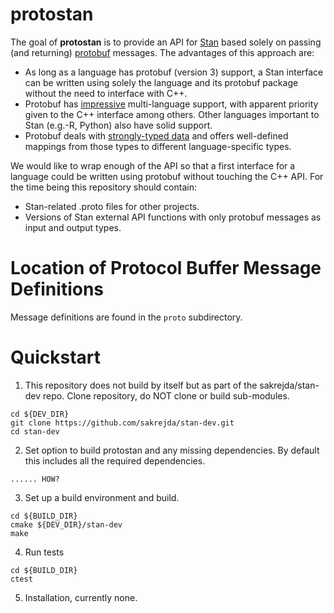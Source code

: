 # protostan

The goal of <b>protostan</b> is to provide an API for 
[Stan](github.com/stan-dev/stan) based solely on passing 
(and returning) [protobuf](https://developers.google.com/protocol-buffers/docs/overview)
messages.  The advantages of this approach are:

- As long as a language has protobuf (version 3) support, a
  Stan interface can be written using solely the language and
  its protobuf package without the need to interface with C++.
- Protobuf has [impressive](https://developers.google.com/protocol-buffers/docs/reference/other?hl=en) 
  multi-language support, with apparent priority given to the 
  C++ interface among others.  Other languages important to Stan
  (e.g.-R, Python) also have solid support.
- Protobuf deals with [strongly-typed
  data](https://developers.google.com/protocol-buffers/docs/proto3)
  and offers well-defined mappings from those types to different
  language-specific types.  

We would like to wrap enough of the API so that a first interface
for a language could be written using protobuf without touching
the C++ API.  For the time being this repository should contain:

- Stan-related .proto files for other projects.
- Versions of Stan external API functions with only protobuf 
  messages as input and output types.

Location of Protocol Buffer Message Definitions
===============================================

Message definitions are found in the ``proto`` subdirectory.


Quickstart
==========

1. This repository does not build by itself but as part of the
sakrejda/stan-dev repo.  Clone repository, do NOT clone or build
sub-modules.

```
cd ${DEV_DIR}
git clone https://github.com/sakrejda/stan-dev.git
cd stan-dev
```

2. Set option to build protostan and any missing dependencies.
   By default this includes all the required dependencies.

```
...... HOW?
```

3. Set up a build environment and build.

```
cd ${BUILD_DIR}
cmake ${DEV_DIR}/stan-dev 
make
```

4. Run tests
```
cd ${BUILD_DIR}
ctest
```
 
5. Installation, currently none.




